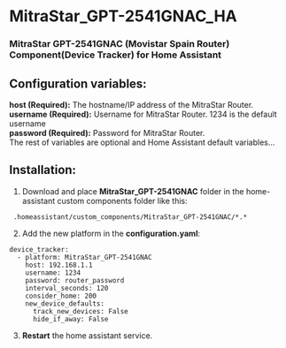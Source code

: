 # MitraStar_GPT-2541GNAC_HA
### MitraStar GPT-2541GNAC (Movistar Spain  Router) Component(Device Tracker) for Home Assistant

## Configuration variables:
**host (Required):** The hostname/IP address of the MitraStar Router. <br />
**username (Required):** Username for MitraStar Router. 1234 is the default username <br />
**password (Required):** Password for MitraStar Router. <br />
The rest of variables are optional and Home Assistant default variables...

## Installation:

1. Download and place **MitraStar_GPT-2541GNAC** folder in the home-assistant custom components folder like this:
```
 .homeassistant/custom_components/MitraStar_GPT-2541GNAC/*.*
```

2. Add the new platform in the **configuration.yaml**:
```
device_tracker:
  - platform: MitraStar_GPT-2541GNAC
    host: 192.168.1.1
    username: 1234
    password: router_password
    interval_seconds: 120
    consider_home: 200
    new_device_defaults:
      track_new_devices: False
      hide_if_away: False

```

       
 3. **Restart** the home assistant service.
